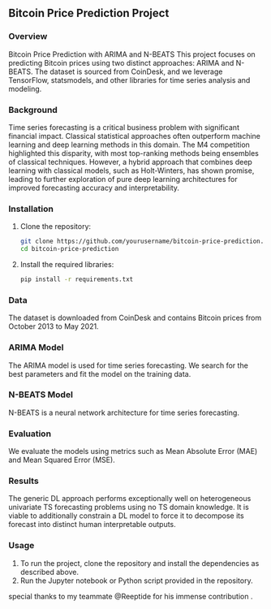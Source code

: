 ## Bitcoin Price Prediction Project

### Overview
Bitcoin Price Prediction with ARIMA and N-BEATS
This project focuses on predicting Bitcoin prices using two distinct approaches: ARIMA and N-BEATS. The dataset is sourced from CoinDesk, and we leverage TensorFlow, statsmodels, and other libraries for time series analysis and modeling.

### Background
Time series forecasting is a critical business problem with significant financial impact. Classical statistical approaches often outperform machine learning and deep learning methods in this domain. The M4 competition highlighted this disparity, with most top-ranking methods being ensembles of classical techniques. However, a hybrid approach that combines deep learning with classical models, such as Holt-Winters, has shown promise, leading to further exploration of pure deep learning architectures for improved forecasting accuracy and interpretability.
### Installation
1. Clone the repository:
    ```bash
    git clone https://github.com/yourusername/bitcoin-price-prediction.git
    cd bitcoin-price-prediction
    ```

2. Install the required libraries:
    ```bash
    pip install -r requirements.txt
    ```

### Data
The dataset is downloaded from CoinDesk and contains Bitcoin prices from October 2013 to May 2021.

### ARIMA Model
The ARIMA model is used for time series forecasting. We search for the best parameters and fit the model on the training data.

### N-BEATS Model
N-BEATS is a neural network architecture for time series forecasting.


### Evaluation
We evaluate the models using metrics such as Mean Absolute Error (MAE) and Mean Squared Error (MSE).

### Results
The generic DL approach performs exceptionally well on heterogeneous univariate TS forecasting problems using no TS domain knowledge.
It is viable to additionally constrain a DL model to force it to decompose its forecast into distinct human interpretable outputs.
### Usage
1. To run the project, clone the repository and install the dependencies as described above.
2. Run the Jupyter notebook or Python script provided in the repository.




special thanks to my teammate @Reeptide for his immense contribution .
